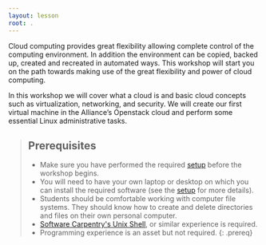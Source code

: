```yaml
---
layout: lesson
root: .
---
```


Cloud computing provides great flexibility allowing complete control of the computing environment. In addition the environment can be copied, backed up, created and recreated in automated ways. This workshop will start you on the path towards making use of the great flexibility and power of cloud computing.

In this workshop we will cover what a cloud is and basic cloud concepts such as virtualization, networking, and security. We will create our first virtual machine in the Alliance’s Openstack cloud and perform some essential Linux administrative tasks. 

> ## Prerequisites
> * Make sure you have performed the required [setup](./setup/) before the workshop begins.
> * You will need to have your own laptop or desktop on which you can install the required software (see the [setup](./setup/) for more details).
> * Students should be comfortable working with computer file systems. They should know how to create and delete directories and files on their own personal computer.
> * [Software Carpentry's Unix Shell](https://swcarpentry.github.io/shell-novice/), or similar experience is required.
> * Programming experience is an asset but not required.
{: .prereq}
